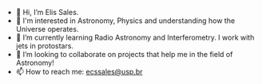 - 👋 Hi, I’m Elis Sales.
- 👀 I'm interested in Astronomy, Physics and understanding how the Universe operates.
- 🌱 I’m currently learning Radio Astronomy and Interferometry. I work with jets in protostars.
- 💞️ I’m looking to collaborate on projects that help me in the field of Astronomy!
- 📫 How to reach me: ecssales@usp.br

<!---
ecssales/ecssales is a ✨ special ✨ repository because its `README.md` (this file) appears on your GitHub profile.
You can click the Preview link to take a look at your changes.
--->
